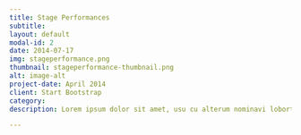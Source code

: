 ```yaml
---
title: Stage Performances
subtitle: 
layout: default
modal-id: 2
date: 2014-07-17
img: stageperformance.png
thumbnail: stageperformance-thumbnail.png
alt: image-alt
project-date: April 2014
client: Start Bootstrap
category: 
description: Lorem ipsum dolor sit amet, usu cu alterum nominavi lobortis. At duo novum diceret. Tantas apeirian vix et, usu sanctus postulant inciderint ut, populo diceret necessitatibus in vim. Cu eum dicam feugiat noluisse.

---
```

